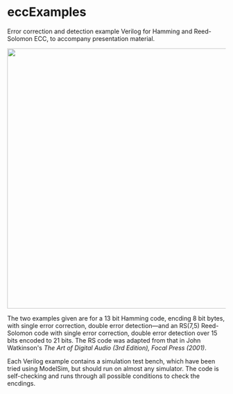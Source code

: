 # eccExamples
Error correction and detection example Verilog for Hamming and Reed-Solomon ECC, to accompany presentation material.

<p align="center">
<img src="https://github.com/wyvernSemi/eccExamples/assets/21970031/8e3536d7-f442-4b52-807b-f519b2a001c3"  width=600>
</p>

The two examples given are for a 13 bit Hamming code, encding 8 bit bytes, with single error correction, double error detection&mdash;and an RS(7,5) Reed-Solomon code with single error correction, double error detection over 15 bits encoded to 21 bits. The RS code was adapted from that in John Watkinson's _The Art of Digital Audio (3rd Edition), Focal Press (2001)_.

Each Verilog example contains a simulation test bench, which have been tried using ModelSim, but should run on almost any simulator. The code is self-checking and runs through all possible conditions to check the encdings.
